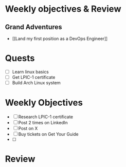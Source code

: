 # Weekly objectives & Review

## Grand Adventures

- [[Land my first position as a DevOps Engineer]]

# Quests

- [ ] Learn linux basics
- [ ] Get LPIC-1 certificate
- [ ] Build Arch Linux system

# Weekly Objectives

- [ ] Research LPIC-1 certificate
- [ ] Post 2 times on LinkedIn
- [ ] Post on X
- [ ] Buy tickets on Get Your Guide
- [ ] 

# Review



